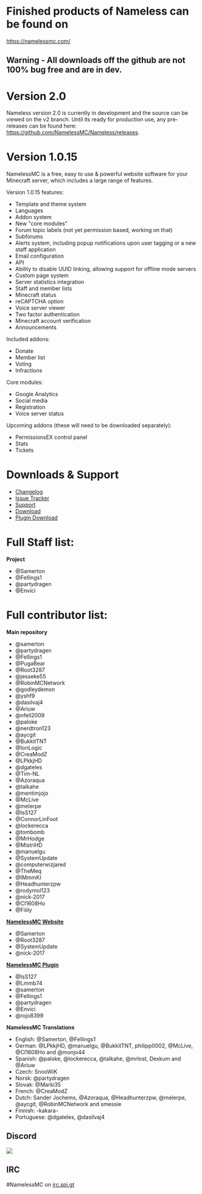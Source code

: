 # Finished products of Nameless can be found on
https://namelessmc.com/


## Warning - All downloads off the github are not 100% bug free and are in dev.

# Version 2.0

Nameless version 2.0 is currently in development and the source can be viewed on the v2 branch. Until its ready for production use, any pre-releases can be found here: https://github.com/NamelessMC/Nameless/releases.

# Version 1.0.15

NamelessMC is a free, easy to use & powerful website software for your Minecraft server, which includes a large range of features.

Version 1.0.15 features:

- Template and theme system
- Languages
- Addon system
- New "core modules"
- Forum topic labels (not yet permission based, working on that)
- Subforums
- Alerts system, including popup notifications upon user tagging or a new staff application
- Email configuration
- API
- Ability to disable UUID linking, allowing support for offline mode servers
- Custom page system
- Server statistics integration
- Staff and member lists
- Minecraft status
- reCAPTCHA option
- Voice server viewer
- Two factor authentication
- Minecraft account verification
- Announcements

Included addons:
- Donate
- Member list
- Voting
- Infractions

Core modules:
- Google Analytics
- Social media
- Registration
- Voice server status

Upcoming addons (these will need to be downloaded separately): 
- PermissionsEX control panel
- Stats
- Tickets

# Downloads & Support
* [Changelog](https://github.com/NamelessMC/Nameless/blob/master/changelog.txt)
* [Issue Tracker](https://github.com/NamelessMC/Nameless/issues)
* [Support](http://www.spigotmc.org/threads/nameless-minecraft-website-software.34810/)
* [Download](https://github.com/NamelessMC/Nameless/releases) 
* [Plugin Download](https://ci.namelessmc.com/jenkins/job/Nameless-Plugin/)

# Full Staff list:
**Project**
* @Samerton
* @Fellings1
* @partydragen
* @Envici

# Full contributor list:
**Main repository**
* @samerton
* @partydragen
* @Fellings1
* @PugaBear
* @Root3287
* @jesseke55
* @RobinMCNetwork
* @godleydemon
* @yshf9
* @dasilvaj4
* @Ariuw
* @nfell2009
* @paloke
* @nerdtron123
* @aycgit
* @BukkitTNT
* @IonLogic
* @CreaModZ
* @LPkkjHD
* @dgateles
* @Tim-NL
* @Azoraqua
* @talkahe
* @mentimjojo
* @McLive
* @melerpe
* @IsS127 
* @ConnorLinFoot
* @lockerecca
* @tombomb
* @MrHodge
* @MistriHD
* @manuelgu
* @SystemUpdate
* @computerwizjared
* @TheMeq
* @IMmmKI
* @Headhunterzpw
* @rodymol123
* @nick-2017
* @Cl1608Ho
* @Fiiily

**[NamelessMC Website](http://namelessmc.github.io/)**
* @Samerton
* @Root3287
* @SystemUpdate
* @nick-2017

**[NamelessMC Plugin](https://github.com/NamelessMC/Nameless-Plugin)**
* @IsS127
* @Lmmb74
* @samerton
* @Fellings1
* @partydragen
* @Envici
* @rojo8399

**NamelessMC Translations**
* English: @Samerton, @Fellings1
* German: @LPkkjHD, @manuelgu, @BukkitTNT, philipp0002, @McLive, @Cl1608Ho and @monjo44
* Spanish: @paloke, @lockerecca, @talkahe, @mrlost, Dexkum and @Ariuw
* Czech: SnooWiK
* Norsk: @partydragen
* Slovak: @Marki35
* French: @CreaModZ
* Dutch: Sander Jochems, @Azoraqua, @Headhunterzpw, @melerpe, @aycgit, @RobinMCNetwork and smessie
* Finnish: -kakara-
* Portuguese: @dgateles, @dasilvaj4

## Discord
[<img src="https://discordapp.com/api/guilds/246705793066467328/widget.png?style=shield">](https://discord.gg/r7Eq4jw)

## IRC
\#NamelessMC on [irc.spi.gt](http://irc.spi.gt/iris/?channels=namelessmc)
